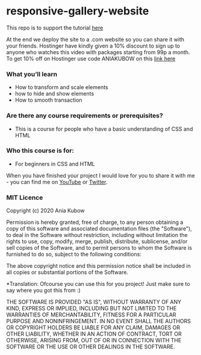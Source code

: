 # responsive-gallery-website
This repo is to support the tutorial [here](https://youtu.be/exghLWA3ZIU)

At the end we deploy the site to a .com website so you can share it with your friends. Hostinger have kindly given a 10% discount to sign up to anyone who watches this video with packages starting from 99p a month.  To get 10% off on Hostinger use code ANIAKUBOW on this [link here](https://www.hostinger.com/aniakubow)

### What you’ll learn
* How to transform and scale elements
* how to hide and show elements
* How to smooth transaction

### Are there any course requirements or prerequisites?
* This is a course for people who have a basic understanding of CSS and HTML

### Who this course is for:
* For beginners in CSS and HTML

When you have finished your project I would love for you to share it with me - you can find me on [YouTube](https://www.youtube.com/aniakubow)  or [Twitter](https://www.twitter.com/ania_kubow). 


### MIT Licence

Copyright (c) 2020 Ania Kubow

Permission is hereby granted, free of charge, to any person obtaining a copy of this software and associated documentation files (the "Software"), to deal in the Software without restriction, including without limitation the rights to use, copy, modify, merge, publish, distribute, sublicense, and/or sell copies of the Software, and to permit persons to whom the Software is furnished to do so, subject to the following conditions:

The above copyright notice and this permission notice shall be included in all copies or substantial portions of the Software.

*Translation: Ofcourse you can use this for you project! Just make sure to say where you got this from :)

THE SOFTWARE IS PROVIDED "AS IS", WITHOUT WARRANTY OF ANY KIND, EXPRESS OR IMPLIED, INCLUDING BUT NOT LIMITED TO THE WARRANTIES OF MERCHANTABILITY, FITNESS FOR A PARTICULAR PURPOSE AND NONINFRINGEMENT. IN NO EVENT SHALL THE AUTHORS OR COPYRIGHT HOLDERS BE LIABLE FOR ANY CLAIM, DAMAGES OR OTHER LIABILITY, WHETHER IN AN ACTION OF CONTRACT, TORT OR OTHERWISE, ARISING FROM, OUT OF OR IN CONNECTION WITH THE SOFTWARE OR THE USE OR OTHER DEALINGS IN THE SOFTWARE.
